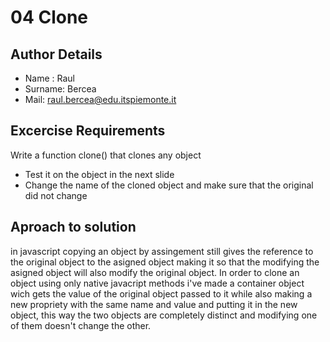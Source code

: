 # 04 Clone

## Author Details

-   Name : Raul
-   Surname: Bercea
-   Mail: raul.bercea@edu.itspiemonte.it

## Excercise Requirements

Write a function clone() that clones any object

-   Test it on the object in the next slide
-   Change the name of the cloned object and make sure that the original did not change

## Aproach to solution

in javascript copying an object by assingement still gives the reference to the original object to the asigned object making it so that the modifying the asigned object will also modify the original object. In order to clone an object using only native javacript methods i've made a container object wich gets the value of the original object passed to it while also making a new propriety with the same name and value and putting it in the new object, this way the two objects are completely distinct and modifying one of them doesn't change the other.
